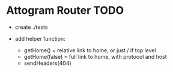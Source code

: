 # Attogram Router TODO

* create ./tests 

* add helper function: 
  * getHome() = relative link to home, or just / if top level
  * getHome(false) = full link to home, with protocol and host
  * sendHeaders(404)    
